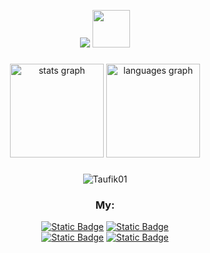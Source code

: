 <p align="center">
  <span>
    <img src="https://readme-typing-svg.demolab.com?font=Press+Start+2P&size=16&pause=1000&color=39FF14&center=true&vCenter=true&width=400&lines=%3E_+WELCOME+TO+TAUFIK'S+WORLD;~+OPENWRT+%26+LINUX+OPREKERS+ZONE" />
  </span>
  <span>
    <img src="https://media2.giphy.com/media/WIQ0N0OUvei1OW1h9Z/giphy.gif" width="60" />
  </span>
</p>


###

<div align="center">
  <img src="https://github-readme-stats.vercel.app/api?username=TaufikNRA&hide_title=false&hide_rank=false&show_icons=true&include_all_commits=false&count_private=true&disable_animations=false&theme=radical&locale=en&hide_border=false" height="150" alt="stats graph"  />
  <img src="https://github-readme-stats.vercel.app/api/top-langs?username=TaufikNRA&locale=en&hide_title=false&layout=compact&card_width=320&langs_count=6&theme=radical&hide_border=false" height="150" alt="languages graph"  />

###

<p align='center'><img src="https://komarev.com/ghpvc/?username=TaufikNRA&label=Total%20Profile%20Visitor&color=blue&style=for-the-badge" alt="Taufik01" />

### My:
<p align="center">
<a href="https://wa.me/6288806938573"><img alt="Static Badge" src="https://img.shields.io/badge/WhatsApp-616161?style=for-the-badge&logo=WhatsApp&logoColor=34eb6e"></a>
<a href="https://instagram.com/fycko_5141"><img alt="Static Badge" src="https://img.shields.io/badge/Instagram-616161?style=for-the-badge&logo=Instagram&logoColor=orange"></a>
<br>
<a href="https://facebook.com/taufiknurohman.afiko"><img alt="Static Badge" src="https://img.shields.io/badge/Facebook-616161?style=for-the-badge&logo=Facebook&logoColor=blue"></a>
<a href="https://t.me/Taufik_N_A"><img alt="Static Badge" src="https://img.shields.io/badge/Telegram-616161?style=for-the-badge&logo=Telegram&logoColor=2CA5E0"></a>

</div>
